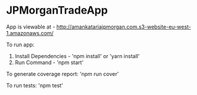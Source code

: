 # JPMorganTradeApp

App is viewable at - http://amankatariajpmorgan.com.s3-website-eu-west-1.amazonaws.com/ 

To run app:
1) Install Dependencies - 'npm install' or 'yarn install'
2) Run Command - 'npm start'

To generate coverage report:
'npm run cover'

To run tests:
'npm test'
